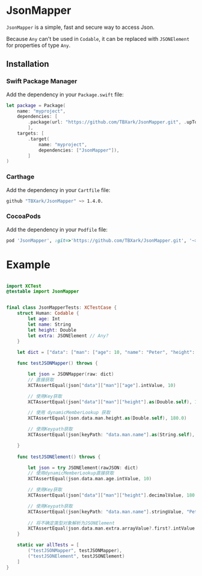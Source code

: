 # JsonMapper

`JsonMapper` is a simple, fast and secure way to access Json.

Because `Any` can't be used in `Codable`, it can be replaced with `JSONElement` for properties of type `Any`.



## Installation

### Swift Package Manager

Add the dependency in your `Package.swift` file:

```swift
let package = Package(
    name: "myproject",
    dependencies: [
        .package(url: "https://github.com/TBXark/JsonMapper.git", .upToNextMajor(from: "1.4.0"))
        ],
    targets: [
        .target(
            name: "myproject",
            dependencies: ["JsonMapper"]),
        ]
)
```

### Carthage

Add the dependency in your `Cartfile` file:

```bash
github "TBXark/JsonMapper" ~> 1.4.0.
```

### CocoaPods

Add the dependency in your `Podfile` file:

```ruby
pod 'JsonMapper', :git=>'https://github.com/TBXark/JsonMapper.git', '~> 1.4.0
```

# Example

```swift

import XCTest
@testable import JsonMapper


final class JsonMapperTests: XCTestCase {
    struct Human: Codable {
        let age: Int
        let name: String
        let height: Double
        let extra: JSONElement // Any?
    }
    
    let dict = ["data": ["man": ["age": 10, "name": "Peter", "height": 180.0, "extra": [123, "123", [123], ["123": 123], true]]]]

    func testJSONMapper() throws {

        let json = JSONMapper(raw: dict)
        // 直接获取
        XCTAssertEqual(json["data"]["man"]["age"].intValue, 10)

        // 使用Key获取
        XCTAssertEqual(json["data"]["man"]["height"].as(Double.self), 180.0)

        // 使用 dynamicMemberLookup 获取
        XCTAssertEqual(json.data.man.height.as(Double.self), 180.0)

        // 使用Keypath获取
        XCTAssertEqual(json[keyPath: "data.man.name"].as(String.self), "Peter")

    }
    
    func testJSONElement() throws {

        let json = try JSONElement(rawJSON: dict)
        // 使用dynamicMemberLookup直接获取
        XCTAssertEqual(json.data.man.age.intValue, 10)

        // 使用Key获取
        XCTAssertEqual(json["data"]["man"]["height"].decimalValue, 180.0)

        // 使用Keypath获取
        XCTAssertEqual(json[keyPath: "data.man.name"].stringValue, "Peter")
        
        // 将不确定类型对象解析为JSONElement
        XCTAssertEqual(json.data.man.extra.arrayValue?.first?.intValue , 123)
    }

    static var allTests = [
        ("testJSONMapper", testJSONMapper),
        ("testJSONElement", testJSONElement)
    ]
}

```
